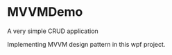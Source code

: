 MVVMDemo
========

A very simple CRUD application 

Implementing MVVM design pattern in this wpf project. 
